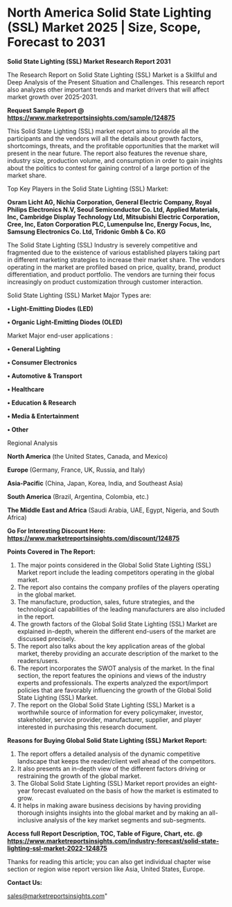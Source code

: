 # North America Solid State Lighting (SSL) Market 2025 | Size, Scope, Forecast to 2031

<strong>Solid State Lighting (SSL) Market Research Report 2031</strong>

The Research Report on Solid State Lighting (SSL) Market is a Skillful and Deep Analysis of the Present Situation and Challenges. This research report also analyzes other important trends and market drivers that will affect market growth over 2025-2031.

<strong>Request Sample Report @ <a href=https://www.marketreportsinsights.com/sample/124875>https://www.marketreportsinsights.com/sample/124875</a></strong>

This Solid State Lighting (SSL) market report aims to provide all the participants and the vendors will all the details about growth factors, shortcomings, threats, and the profitable opportunities that the market will present in the near future. The report also features the revenue share, industry size, production volume, and consumption in order to gain insights about the politics to contest for gaining control of a large portion of the market share.

Top Key Players in the Solid State Lighting (SSL) Market:

<strong>Osram Licht AG, Nichia Corporation, General Electric Company, Royal Philips Electronics N.V, Seoul Semiconductor Co. Ltd, Applied Materials, Inc, Cambridge Display Technology Ltd, Mitsubishi Electric Corporation, Cree, Inc, Eaton Corporation PLC, Lumenpulse Inc, Energy Focus, Inc, Samsung Electronics Co. Ltd, Tridonic Gmbh & Co. KG</strong>

The Solid State Lighting (SSL) Industry is severely competitive and fragmented due to the existence of various established players taking part in different marketing strategies to increase their market share. The vendors operating in the market are profiled based on price, quality, brand, product differentiation, and product portfolio. The vendors are turning their focus increasingly on product customization through customer interaction.

Solid State Lighting (SSL) Market Major Types are:

<strong>• Light-Emitting Diodes (LED)

• Organic Light-Emitting Diodes (OLED)</strong>

Market Major end-user applications :

<strong>• General Lighting

• Consumer Electronics

• Automotive & Transport

• Healthcare

• Education & Research

• Media & Entertainment

• Other</strong>

Regional Analysis

</u><strong><b>North America</b></strong> (the United States, Canada, and Mexico)

<strong><b>Europe </b></strong>(Germany, France, UK, Russia, and Italy)

<strong><b>Asia-Pacific</b></strong> (China, Japan, Korea, India, and Southeast Asia)

<strong><b>South America</b></strong> (Brazil, Argentina, Colombia, etc.)

<strong><b>The Middle East and Africa</b></strong> (Saudi Arabia, UAE, Egypt, Nigeria, and South Africa)

<strong>Go For Interesting Discount Here: <a href=https://www.marketreportsinsights.com/discount/124875>https://www.marketreportsinsights.com/discount/124875</a></strong>

<strong>Points Covered in The Report:</strong>
<ol>
  <li>The major points considered in the Global Solid State Lighting (SSL) Market report include the leading competitors operating in the global market.</li>
  <li>The report also contains the company profiles of the players operating in the global market.</li>
  <li>The manufacture, production, sales, future strategies, and the technological capabilities of the leading manufacturers are also included in the report.</li>
  <li>The growth factors of the Global Solid State Lighting (SSL) Market are explained in-depth, wherein the different end-users of the market are discussed precisely.</li>
  <li>The report also talks about the key application areas of the global market, thereby providing an accurate description of the market to the readers/users.</li>
  <li>The report incorporates the SWOT analysis of the market. In the final section, the report features the opinions and views of the industry experts and professionals. The experts analyzed the export/import policies that are favorably influencing the growth of the Global Solid State Lighting (SSL) Market.</li>
  <li>The report on the Global Solid State Lighting (SSL) Market is a worthwhile source of information for every policymaker, investor, stakeholder, service provider, manufacturer, supplier, and player interested in purchasing this research document.</li>
</ol>
<strong>Reasons for Buying Global Solid State Lighting (SSL) Market Report:</strong>

<ol>
  <li>The report offers a detailed analysis of the dynamic competitive landscape that keeps the reader/client well ahead of the competitors.</li>
  <li>It also presents an in-depth view of the different factors driving or restraining the growth of the global market.</li>
  <li>The Global Solid State Lighting (SSL) Market report provides an eight-year forecast evaluated on the basis of how the market is estimated to grow.</li>
  <li>It helps in making aware business decisions by having providing thorough insights insights into the global market and by making an all-inclusive analysis of the key market segments and sub-segments.</li>
</ol>
<strong>Access full Report Description, TOC, Table of Figure, Chart, etc. @ <a href=https://www.marketreportsinsights.com/industry-forecast/solid-state-lighting-ssl-market-2022-124875>https://www.marketreportsinsights.com/industry-forecast/solid-state-lighting-ssl-market-2022-124875</a></strong>


Thanks for reading this article; you can also get individual chapter wise section or region wise report version like Asia, United States, Europe.

<strong>Contact Us:</strong>

sales@marketreportsinsights.com"
